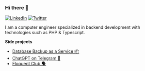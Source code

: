 ### Hi there 👋

[![LinkedIn](https://img.shields.io/badge/LinkedIn-connect-blue)](https://www.linkedin.com/in/gregori-pineres)
[![Twitter](https://img.shields.io/twitter/url/https/twitter.com/cloudposse.svg?style=social&label=Follow%20%40gregorip02)](https://twitter.com/gregorip02)

I am a computer engineer specialized in backend development with technologies such as PHP & Typescript.

**Side projects**

- [Database Backup as a Service 📦](https://databasebackup.dev)
- [ChatGPT on Telegram 🤖](https://t.me/chatgpt4plusbot)
- [Eloquent Club 🗣️](https://eloquentclub.com)
